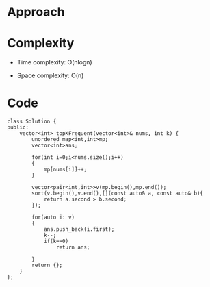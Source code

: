 # Approach
<!-- Describe your approach to solving the problem. -->

# Complexity
- Time complexity: O(nlogn)
<!-- Add your time complexity here, e.g. $$O(n)$$ -->

- Space complexity: O(n)
<!-- Add your space complexity here, e.g. $$O(n)$$ -->

# Code
```
class Solution {
public:
    vector<int> topKFrequent(vector<int>& nums, int k) {
        unordered_map<int,int>mp;
        vector<int>ans;

        for(int i=0;i<nums.size();i++)
        {
            mp[nums[i]]++;
        }

        vector<pair<int,int>>v(mp.begin(),mp.end());
        sort(v.begin(),v.end(),[](const auto& a, const auto& b){
            return a.second > b.second; 
        });

        for(auto i: v)
        {
            ans.push_back(i.first);
            k--;
            if(k==0)
                return ans;
            
        }
        return {};
    }
};
```
